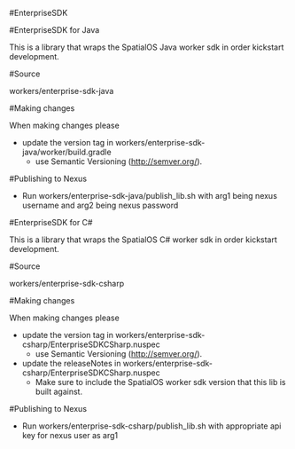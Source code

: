 #EnterpriseSDK

#EnterpriseSDK for Java

This is a library that wraps the SpatialOS Java worker sdk in order kickstart development.

#Source

workers/enterprise-sdk-java

#Making changes

When making changes please
- update the version tag in workers/enterprise-sdk-java/worker/build.gradle
	- use Semantic Versioning (http://semver.org/).

#Publishing to Nexus
- Run workers/enterprise-sdk-java/publish_lib.sh with arg1 being nexus username and arg2 being nexus password

#EnterpriseSDK for C#

This is a library that wraps the SpatialOS C# worker sdk in order kickstart development.

#Source

workers/enterprise-sdk-csharp

#Making changes

When making changes please
- update the version tag in workers/enterprise-sdk-csharp/EnterpriseSDKCSharp.nuspec
	- use Semantic Versioning (http://semver.org/).
- update the releaseNotes in workers/enterprise-sdk-csharp/EnterpriseSDKCSharp.nuspec
	- Make sure to include the SpatialOS worker sdk version that this lib is built against.

#Publishing to Nexus
- Run workers/enterprise-sdk-csharp/publish_lib.sh with appropriate api key for nexus user as arg1